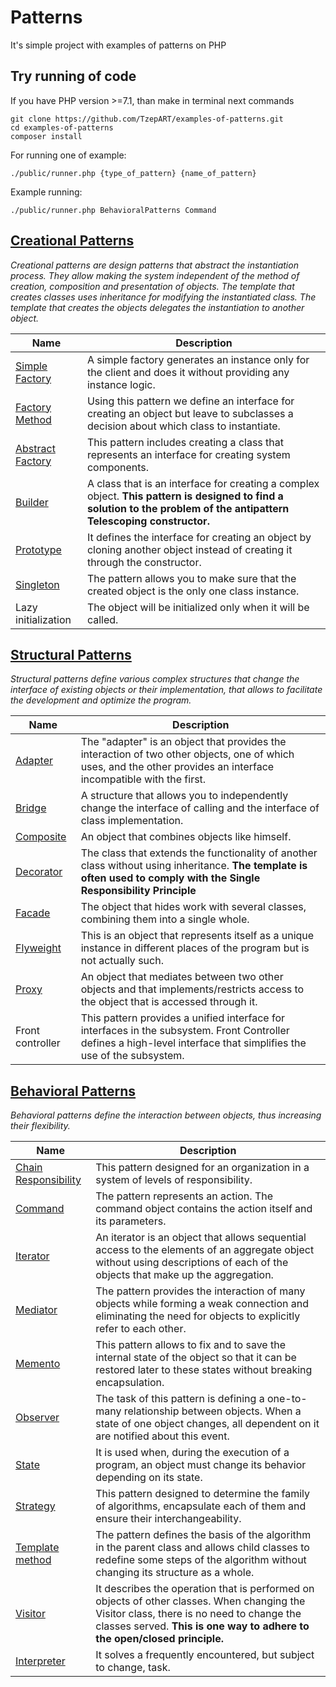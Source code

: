 # Patterns
It's simple project with examples of patterns on PHP

## Try running of code
If you have PHP version >=7.1, than make in terminal next commands

``` shell script
git clone https://github.com/TzepART/examples-of-patterns.git
cd examples-of-patterns
composer install
```

For running one of example:
``` shell script
./public/runner.php {type_of_pattern} {name_of_pattern}
```

Example running:
``` shell script
./public/runner.php BehavioralPatterns Command
```

## [Creational Patterns](src/CreationalPatterns)
*Creational patterns are design patterns that abstract the instantiation process. They allow making the system 
independent of the method of creation, composition and presentation of objects. The template that creates 
classes uses inheritance for modifying the instantiated class. The template that creates the objects delegates 
the instantiation to another object.*


| Name | Description |
| -------- | ----------- |
| [Simple Factory](src/CreationalPatterns/SimpleFactory) | A simple factory generates an instance only for the client and does it without providing any instance logic. |
| [Factory Method](src/CreationalPatterns/FactoryMethod) | Using this pattern we define an interface for creating an object but leave to subclasses a decision about which class to instantiate. |
| [Abstract Factory](src/CreationalPatterns/AbstractFactory) | This pattern includes creating a class that represents an interface for creating system components.|
| [Builder](src/CreationalPatterns/Builder) | A class that is an interface for creating a complex object. **This pattern is designed to find a solution to the problem of the antipattern Telescoping constructor.** |
| [Prototype](src/CreationalPatterns/Prototype) | It defines the interface for creating an object by cloning another object instead of creating it through the constructor. |
| [Singleton](src/CreationalPatterns/Singleton) | The pattern allows you to make sure that the created object is the only one class instance. |
| Lazy initialization | The object will be initialized only when it will be called. |

## [Structural Patterns](src/StructuralPatterns)
*Structural patterns define various complex structures that change the interface of existing objects or their implementation, 
that allows to facilitate the development and optimize the program.*


| Name | Description |
| ---- | ------------ |
| [Adapter](src/StructuralPatterns/Adapter) | The "adapter" is an object that provides the interaction of two other objects, one of which uses, and the other provides an interface incompatible with the first. |
| [Bridge](src/StructuralPatterns/Bridge) | A structure that allows you to independently change the interface of calling and the interface of class implementation. |
| [Composite](src/StructuralPatterns/Composite) |	An object that combines objects like himself. |
| [Decorator](src/StructuralPatterns/Decorator) | The class that extends the functionality of another class without using inheritance. **The template is often used to comply with the Single Responsibility Principle** |
| [Facade](src/StructuralPatterns/Facade) | The object that hides work with several classes, combining them into a single whole. |
| [Flyweight](src/StructuralPatterns/Flyweight) | This is an object that represents itself as a unique instance in different places of the program but is not actually such. |
| [Proxy](src/StructuralPatterns/Proxy) | An object that mediates between two other objects and that implements/restricts access to the object that is accessed through it. |
| Front controller | This pattern provides a unified interface for interfaces in the subsystem. Front Controller defines a high-level interface that simplifies the use of the subsystem. |	

## [Behavioral Patterns](src/BehavioralPatterns)
*Behavioral patterns define the interaction between objects, thus increasing their flexibility.*


| Name | Description |
| -------- | -------- |
| [Chain Responsibility](src/BehavioralPatterns/ChainResponsibility)	| This pattern designed for an organization in a system of levels of responsibility. |
| [Command](src/BehavioralPatterns/Command)	| The pattern represents an action. The command object contains the action itself and its parameters. |
| [Iterator](src/BehavioralPatterns/Iterator)	| An iterator is an object that allows sequential access to the elements of an aggregate object without using descriptions of each of the objects that make up the aggregation. |
| [Mediator](src/BehavioralPatterns/Mediator)	| The pattern provides the interaction of many objects while forming a weak connection and eliminating the need for objects to explicitly refer to each other. |
| [Memento](src/BehavioralPatterns/Memento)	| This pattern allows to fix and to save the internal state of the object so that it can be restored later to these states without breaking encapsulation. |
| [Observer](src/BehavioralPatterns/Observer)	| The task of this pattern is defining a one-to-many relationship between objects. When a state of one object changes, all dependent on it are notified about this event. |
| [State](src/BehavioralPatterns/State)	| It is used when, during the execution of a program, an object must change its behavior depending on its state. |
| [Strategy](src/BehavioralPatterns/Strategy)	| This pattern designed to determine the family of algorithms, encapsulate each of them and ensure their interchangeability. |
| [Template method](src/BehavioralPatterns/TemplateMethod)	| The pattern defines the basis of the algorithm in the parent class and allows child classes to redefine some steps of the algorithm without changing its structure as a whole. |
| [Visitor](src/BehavioralPatterns/Visitor)	| It describes the operation that is performed on objects of other classes. When changing the Visitor class, there is no need to change the classes served. **This is one way to adhere to the open/closed principle.** |
| [Interpreter](src/BehavioralPatterns/Interpreter) | It solves a frequently encountered, but subject to change, task. |

